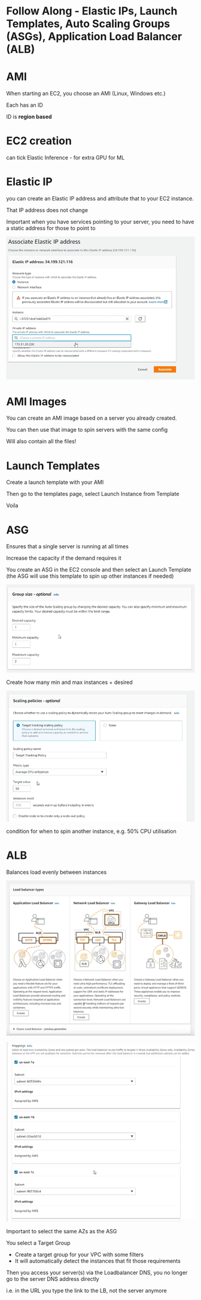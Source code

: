 # Follow Along - Elastic IPs, Launch Templates, Auto Scaling Groups (ASGs), Application Load Balancer (ALB)

# AMI

When starting an EC2, you choose an AMI (Linux, Windows etc.)

Each has an ID

ID is **region based**

# EC2 creation

can tick Elastic Inference - for extra GPU for ML

# Elastic IP

you can create an Elastic IP address and attribute that to your EC2 instance.

That IP address does not change

Important when you have services pointing to your server, you need to have a static address for those to point to

![Untitled](Follow%20Along%20-%20Elastic%20IPs,%20Launch%20Templates,%20Auto%2022297ff5cfaf4be886183026c07ddd12/Untitled.png)

# AMI Images

You can create an AMI image based on a server you already created.

You can then use that image to spin servers with the same config

Will also contain all the files!

# Launch Templates

Create a launch template with your AMI

Then go to the templates page, select Launch Instance from Template

Voila

# ASG

Ensures that a single server is running at all times

Increase the capacity if the demand requires it

You create an ASG in the EC2 console and then select an Launch Template (the ASG will use this template to spin up other instances if needed)

![Untitled](Follow%20Along%20-%20Elastic%20IPs,%20Launch%20Templates,%20Auto%2022297ff5cfaf4be886183026c07ddd12/Untitled%201.png)

Create how many min and max instances + desired

![Untitled](Follow%20Along%20-%20Elastic%20IPs,%20Launch%20Templates,%20Auto%2022297ff5cfaf4be886183026c07ddd12/Untitled%202.png)

condition for when to spin another instance, e.g. 50% CPU utilisation

# ALB

Balances load evenly between instances

![Untitled](Follow%20Along%20-%20Elastic%20IPs,%20Launch%20Templates,%20Auto%2022297ff5cfaf4be886183026c07ddd12/Untitled%203.png)

![Untitled](Follow%20Along%20-%20Elastic%20IPs,%20Launch%20Templates,%20Auto%2022297ff5cfaf4be886183026c07ddd12/Untitled%204.png)

Important to select the same AZs as the ASG

You select a Target Group

- Create a target group for your VPC with some filters
- It will automatically detect the instances that fit those requirements

Then you access your server(s) via the Loadbalancer DNS, you no longer go to the server DNS address directly

i.e. in the URL you type the link to the LB, not the server anymore